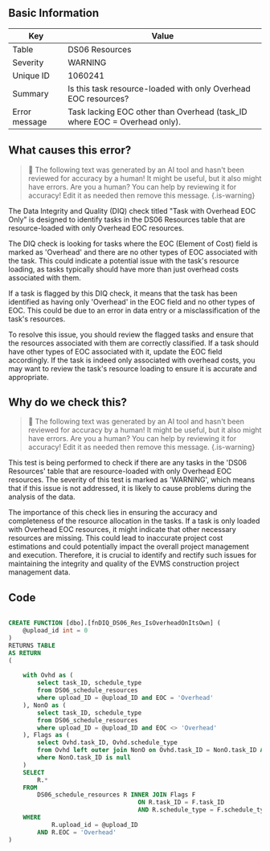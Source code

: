 ## Basic Information
| Key         | Value          |
|-------------|----------------|
| Table       | DS06 Resources |
| Severity    | WARNING |
| Unique ID   | 1060241   |
| Summary     | Is this task resource-loaded with only Overhead EOC resources? |
| Error message | Task lacking EOC other than Overhead (task_ID where EOC = Overhead only). |

## What causes this error?

> :robot: The following text was generated by an AI tool and hasn't been reviewed for accuracy by a human! It might be useful, but it also might have errors. Are you a human? You can help by reviewing it for accuracy! Edit it as needed then remove this message.
{.is-warning}

The Data Integrity and Quality (DIQ) check titled "Task with Overhead EOC Only" is designed to identify tasks in the DS06 Resources table that are resource-loaded with only Overhead EOC resources. 

The DIQ check is looking for tasks where the EOC (Element of Cost) field is marked as 'Overhead' and there are no other types of EOC associated with the task. This could indicate a potential issue with the task's resource loading, as tasks typically should have more than just overhead costs associated with them.

If a task is flagged by this DIQ check, it means that the task has been identified as having only 'Overhead' in the EOC field and no other types of EOC. This could be due to an error in data entry or a misclassification of the task's resources. 

To resolve this issue, you should review the flagged tasks and ensure that the resources associated with them are correctly classified. If a task should have other types of EOC associated with it, update the EOC field accordingly. If the task is indeed only associated with overhead costs, you may want to review the task's resource loading to ensure it is accurate and appropriate.
## Why do we check this?

> :robot: The following text was generated by an AI tool and hasn't been reviewed for accuracy by a human! It might be useful, but it also might have errors. Are you a human? You can help by reviewing it for accuracy! Edit it as needed then remove this message.
{.is-warning}

This test is being performed to check if there are any tasks in the 'DS06 Resources' table that are resource-loaded with only Overhead EOC resources. The severity of this test is marked as 'WARNING', which means that if this issue is not addressed, it is likely to cause problems during the analysis of the data.

The importance of this check lies in ensuring the accuracy and completeness of the resource allocation in the tasks. If a task is only loaded with Overhead EOC resources, it might indicate that other necessary resources are missing. This could lead to inaccurate project cost estimations and could potentially impact the overall project management and execution. Therefore, it is crucial to identify and rectify such issues for maintaining the integrity and quality of the EVMS construction project management data.
## Code

```sql

CREATE FUNCTION [dbo].[fnDIQ_DS06_Res_IsOverheadOnItsOwn] (
	@upload_id int = 0
)
RETURNS TABLE
AS RETURN
(
	
	with Ovhd as (
		select task_ID, schedule_type
		from DS06_schedule_resources
		where upload_ID = @upload_ID and EOC = 'Overhead'
	), NonO as (
		select task_ID, schedule_type
		from DS06_schedule_resources
		where upload_ID = @upload_ID and EOC <> 'Overhead'
	), Flags as (
		select Ovhd.task_ID, Ovhd.schedule_type
		from Ovhd left outer join NonO on Ovhd.task_ID = NonO.task_ID AND Ovhd.schedule_type = NonO.schedule_type
		where NonO.task_ID is null
	)
	SELECT
		R.*
	FROM
		DS06_schedule_resources R INNER JOIN Flags F 
									ON R.task_ID = F.task_ID 
									AND R.schedule_type = F.schedule_type
	WHERE
			R.upload_id = @upload_ID
		AND R.EOC = 'Overhead'
)
```
